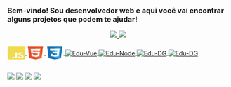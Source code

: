 ### Bem-vindo! Sou desenvolvedor web e aqui você vai encontrar alguns projetos que podem te ajudar!

<div align="center">
  <a href="https://github.com/eduardondev">
  <img height="142em" src="https://github-readme-stats.vercel.app/api?username=eduardondev&show_icons=true&theme=dracula&include_all_commits=true&count_private=true"/>
  <img height="142em" src="https://github-readme-stats.vercel.app/api/top-langs/?username=eduardondev&layout=compact&langs_count=7&theme=dracula"/>
</div>
<div style="display: inline_block"><br>
  <img align="center" alt="Edu-Js" height="30" width="40" src="https://raw.githubusercontent.com/devicons/devicon/master/icons/javascript/javascript-plain.svg">
  <img align="center" alt="Edu-HTML" height="30" width="40" src="https://raw.githubusercontent.com/devicons/devicon/master/icons/html5/html5-original.svg">
  <img align="center" alt="Edu-CSS" height="30" width="40" src="https://raw.githubusercontent.com/devicons/devicon/master/icons/css3/css3-original.svg">
  <img align="center" alt="Edu-Vue" height="30" width="40" src="https://cdn.jsdelivr.net/gh/devicons/devicon/icons/vuejs/vuejs-original.svg">
  <img align="center" alt="Edu-Node" height="30" width="40" src="https://cdn.jsdelivr.net/gh/devicons/devicon/icons/nodejs/nodejs-original.svg" />
  <img align="center" alt="Edu-DG" height="30" width="40" src="https://cdn.jsdelivr.net/gh/devicons/devicon/icons/digitalocean/digitalocean-original.svg" />
  <img align="center" alt="Edu-DG" height="30" width="40" src="https://cdn.jsdelivr.net/gh/devicons/devicon/icons/amazonwebservices/amazonwebservices-original.svg" />


</div>
  
  ##
 
<div> 
  <a href="https://www.youtube.com/c/EduardoNunesDeveloper" target="_blank"><img src="https://img.shields.io/badge/YouTube-FF0000?style=for-the-badge&logo=youtube&logoColor=white" target="_blank"></a>
  <a href="https://instagram.com/eduardonunesdev" target="_blank"><img src="https://img.shields.io/badge/-Instagram-%23E4405F?style=for-the-badge&logo=instagram&logoColor=white" target="_blank"></a>
  <a href = "mailto:contato@eduardonunesdev.com.br" target="_blank"><img src="https://img.shields.io/badge/-Gmail-%23333?style=for-the-badge&logo=gmail&logoColor=white"></a>
  <a href="https://www.linkedin.com/in/eduardo-nunes-219193165/" target="_blank"><img src="https://img.shields.io/badge/-LinkedIn-%230077B5?style=for-the-badge&logo=linkedin&logoColor=white" target="_blank"></a> 
 
</div>
